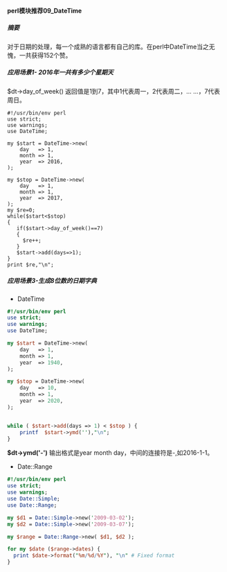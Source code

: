 #### perl模块推荐09_DateTime

##### 摘要
对于日期的处理，每一个成熟的语言都有自己的库。在perl中DateTime当之无愧，一共获得152个赞。


##### 应用场景1- 2016年一共有多少个星期天
$dt->day_of_week()
返回值是1到7，其中1代表周一，2代表周二，... ...，7代表周日。
```
#!/usr/bin/env perl
use strict;
use warnings;
use DateTime;

my $start = DateTime->new(
    day   => 1,
    month => 1,
    year  => 2016,
);

my $stop = DateTime->new(
    day   => 1,
    month => 1,
    year  => 2017,
);
my $re=0;
while($start<$stop)
{
   if($start->day_of_week()==7)
   {
     $re++;
   }
   $start->add(days=>1);
}
print $re,"\n";
```
##### 应用场景3-生成8位数的日期字典
- DateTime

```perl
#!/usr/bin/env perl
use strict;
use warnings;
use DateTime;

my $start = DateTime->new(
    day   => 1,
    month => 1,
    year  => 1940,
);

my $stop = DateTime->new(
    day   => 10,
    month => 1,
    year  => 2020,
);


while ( $start->add(days => 1) < $stop ) {
    printf  $start->ymd(''),"\n";
}
```
**$dt->ymd('-')** 输出格式是year month day，中间的连接符是-,如2016-1-1。

- Date::Range

```perl
#!/usr/bin/env perl
use strict;
use warnings;
use Date::Simple;
use Date::Range;

my $d1 = Date::Simple->new('2009-03-02');
my $d2 = Date::Simple->new('2009-03-07');

my $range = Date::Range->new( $d1, $d2 );

for my $date ($range->dates) {
  print $date->format("%m/%d/%Y"), "\n" # Fixed format
}
```
